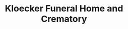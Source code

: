 ---
title: "Kloecker Funeral Home and Crematory"
url: /erie/kloecker-funeral-home-and-crematory/
shop: funeral directors
---